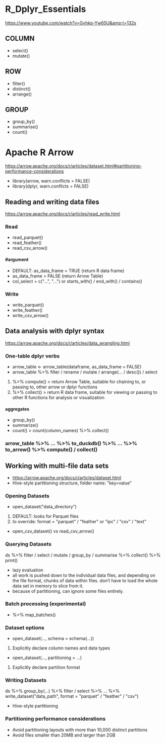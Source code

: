 # R_Dplyr_Essentials
https://www.youtube.com/watch?v=Gvhkp-Yw65U&amp;t=132s


## COLUMN
- select()
- mutate()

## ROW
- filter()
- distinct()
- arrange()

## GROUP
- group_by()
- summarise()
- count()

# Apache R Arrow
https://arrow.apache.org/docs/r/articles/dataset.html#partitioning-performance-considerations
- library(arrow, warn.conflicts = FALSE)
- library(dplyr, warn.conflicts = FALSE)

## Reading and writing data files
https://arrow.apache.org/docs/r/articles/read_write.html
### Read
- read_parquet()
- read_feather()
- read_csv_arrow()
#### #argument
- DEFAULT: as_data_frame = TRUE (return R data frame)
- as_data_frame = FALSE (return Arrow Table)
- col_select = c("...", "...") or starts_with() / end_with() / contains()
### Write
- write_parquet()
- write_feather()
- write_csv_arrow()

## Data analysis with dplyr syntax
https://arrow.apache.org/docs/r/articles/data_wrangling.html
### One-table dplyr verbs
- arrow_table <- arrow_table(dataframe, as_data_frame = FALSE)
- arrow_table %>% filter / rename / mutate / arrange(... / desc()) / select

1. %>% compute()    > return Arrow Table, suitable for chaining to, or passing to, other arrow or dplyr functions
2. %>% collect()    > return R data frame, suitable for viewing or passing to other R functions for analysis or visualization

#### aggregates
- group_by()
- summarize()
- count()    >  count(column_names) %>% collect()

### arrow_table %>% ... %>% to_duckdb() %>% ... %>% to_arrow() %>% compute() / collect()

## Working with multi-file data sets
- https://arrow.apache.org/docs/r/articles/dataset.html
- Hive-style partitioning structure, folder name: "key=value"

### Opening Datasets
- open_dataset("data_directory")
1. DEFAULT: looks for Parquet files
2. to override: format = "parquet" / "feather" or "ipc" / "csv" / "text"
- open_csv_dataset() vs read_csv_arrow()

### Querying Datasets
ds %>% filter / select / mutate / group_by / summarise %>% collect() %>% print()
- lazy evaluation
- all work is pushed down to the individual data files, and depending on the file format, chunks of data within files. don’t have to load the whole data set in memory to slice from it.
- because of partitioning, can ignore some files entirely.

### Batch processing (experimental)
- %>% map_batches()

### Dataset options
- open_dataset(..., schema = schema(...))
1. Explicitly declare column names and data types
- open_dataset(..., partitioning = ...)
1. Explicitly declare partition format

### Writing Datasets
ds %>% group_by(...) %>% filter / select %>% ... %>% write_dataset("data_path", format = "parquet" / "feather" / "csv")
- Hive-style partitioning

### Partitioning performance considerations
- Avoid partitioning layouts with more than 10,000 distinct partitions
- Avoid files smaller than 20MB and larger than 2GB


